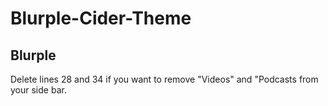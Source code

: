# Blurple-Cider-Theme
## Blurple

Delete lines 28 and 34 if you want to remove "Videos" and "Podcasts from your side bar.
